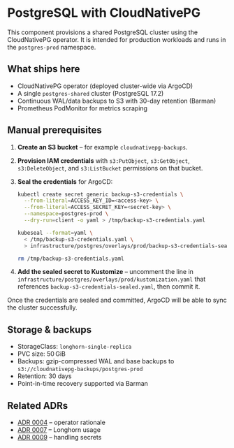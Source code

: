 # PostgreSQL with CloudNativePG

This component provisions a shared PostgreSQL cluster using the CloudNativePG operator. It is intended for production workloads and runs in the `postgres-prod` namespace.

## What ships here

- CloudNativePG operator (deployed cluster-wide via ArgoCD)
- A single `postgres-shared` cluster (PostgreSQL 17.2)
- Continuous WAL/data backups to S3 with 30-day retention (Barman)
- Prometheus PodMonitor for metrics scraping

## Manual prerequisites

1. **Create an S3 bucket** – for example `cloudnativepg-backups`.
2. **Provision IAM credentials** with `s3:PutObject`, `s3:GetObject`, `s3:DeleteObject`, and `s3:ListBucket` permissions on that bucket.
3. **Seal the credentials** for ArgoCD:

   ```bash
   kubectl create secret generic backup-s3-credentials \
     --from-literal=ACCESS_KEY_ID=<access-key> \
     --from-literal=ACCESS_SECRET_KEY=<secret-key> \
     --namespace=postgres-prod \
     --dry-run=client -o yaml > /tmp/backup-s3-credentials.yaml

   kubeseal --format=yaml \
     < /tmp/backup-s3-credentials.yaml \
     > infrastructure/postgres/overlays/prod/backup-s3-credentials-sealed.yaml

   rm /tmp/backup-s3-credentials.yaml
   ```

4. **Add the sealed secret to Kustomize** – uncomment the line in
   `infrastructure/postgres/overlays/prod/kustomization.yaml` that references
   `backup-s3-credentials-sealed.yaml`, then commit it.

Once the credentials are sealed and committed, ArgoCD will be able to sync the cluster successfully.

## Storage & backups

- StorageClass: `longhorn-single-replica`
- PVC size: 50 GiB
- Backups: gzip-compressed WAL and base backups to `s3://cloudnativepg-backups/postgres-prod`
- Retention: 30 days
- Point-in-time recovery supported via Barman

## Related ADRs

- [ADR 0004](../../adr/0004-cloudnativepg-for-postgresql.md) – operator rationale
- [ADR 0007](../../adr/0007-longhorn-storageclass-strategy.md) – Longhorn usage
- [ADR 0009](../../adr/0009-secrets-management-strategy.md) – handling secrets
